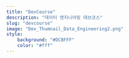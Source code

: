 ```yaml
---
title: "DevCourse"
description: "데이터 엔지니어링 데브코스"
slug: "devcourse"
image: "Dev_Thumnail_Data_Engineering2.png"
style:
    background: "#DCBFFF"
    color: "#fff"
---
```

